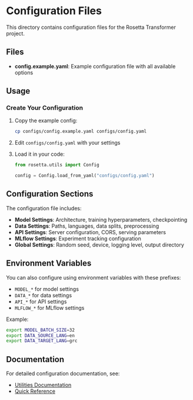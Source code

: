 # Configuration Files

This directory contains configuration files for the Rosetta Transformer project.

## Files

- **config.example.yaml**: Example configuration file with all available options

## Usage

### Create Your Configuration

1. Copy the example config:
   ```bash
   cp configs/config.example.yaml configs/config.yaml
   ```

2. Edit `configs/config.yaml` with your settings

3. Load it in your code:
   ```python
   from rosetta.utils import Config

   config = Config.load_from_yaml("configs/config.yaml")
   ```

## Configuration Sections

The configuration file includes:

- **Model Settings**: Architecture, training hyperparameters, checkpointing
- **Data Settings**: Paths, languages, data splits, preprocessing
- **API Settings**: Server configuration, CORS, serving parameters
- **MLflow Settings**: Experiment tracking configuration
- **Global Settings**: Random seed, device, logging level, output directory

## Environment Variables

You can also configure using environment variables with these prefixes:
- `MODEL_*` for model settings
- `DATA_*` for data settings
- `API_*` for API settings
- `MLFLOW_*` for MLflow settings

Example:
```bash
export MODEL_BATCH_SIZE=32
export DATA_SOURCE_LANG=en
export DATA_TARGET_LANG=grc
```

## Documentation

For detailed configuration documentation, see:
- [Utilities Documentation](../docs/reference/UTILS_README.md)
- [Quick Reference](../docs/reference/QUICK_REFERENCE.md)
